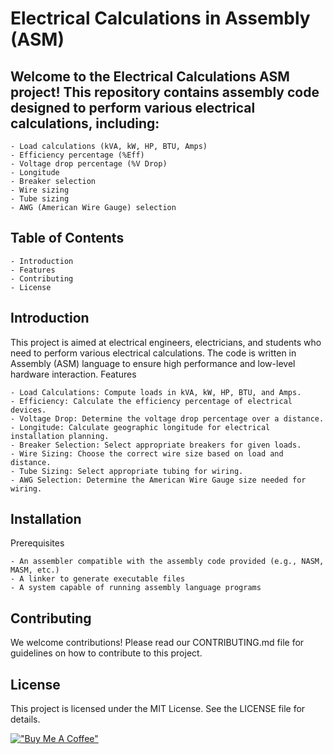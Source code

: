 # Electrical Calculations in Assembly (ASM)

## Welcome to the Electrical Calculations ASM project! This repository contains assembly code designed to perform various electrical calculations, including:

    - Load calculations (kVA, kW, HP, BTU, Amps)
    - Efficiency percentage (%Eff)
    - Voltage drop percentage (%V Drop)
    - Longitude
    - Breaker selection
    - Wire sizing
    - Tube sizing
    - AWG (American Wire Gauge) selection

## Table of Contents

    - Introduction
    - Features
    - Contributing
    - License

## Introduction

This project is aimed at electrical engineers, electricians, and students who need to perform various electrical calculations. The code is written in Assembly (ASM) language to ensure high performance and low-level hardware interaction.
Features

    - Load Calculations: Compute loads in kVA, kW, HP, BTU, and Amps.
    - Efficiency: Calculate the efficiency percentage of electrical devices.
    - Voltage Drop: Determine the voltage drop percentage over a distance.
    - Longitude: Calculate geographic longitude for electrical installation planning.
    - Breaker Selection: Select appropriate breakers for given loads.
    - Wire Sizing: Choose the correct wire size based on load and distance.
    - Tube Sizing: Select appropriate tubing for wiring.
    - AWG Selection: Determine the American Wire Gauge size needed for wiring.

## Installation
Prerequisites

    - An assembler compatible with the assembly code provided (e.g., NASM, MASM, etc.)
    - A linker to generate executable files
    - A system capable of running assembly language programs

## Contributing

We welcome contributions! Please read our CONTRIBUTING.md file for guidelines on how to contribute to this project.

## License

This project is licensed under the MIT License. See the LICENSE file for details.

[!["Buy Me A Coffee"](https://www.buymeacoffee.com/assets/img/custom_images/orange_img.png)](https://www.buymeacoffee.com/h1pot)
